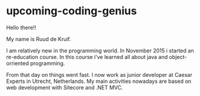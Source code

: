# upcoming-coding-genius

Hello there!! 

My name is Ruud de Kruif. 

I am relatively new in the programming world. In November 2015 i started an re-education course.
In this course i've learned all about java and object-orriented programming. 

From that day on things went fast. I now work as junior developer at Caesar Experts in Utrecht, Netherlands.
My main activities nowadays are based on web development with Sitecore and .NET MVC.
